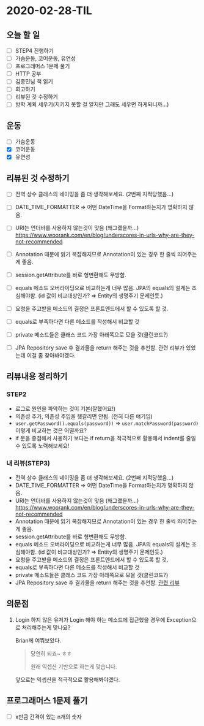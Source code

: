 # 2020-02-28-TIL

## 오늘 할 일

- [ ] STEP4 진행하기
- [ ] 가슴운동, 코어운동, 유연성
- [ ] 프로그래머스 1문제 풀기
- [ ] HTTP 공부
- [ ] 김종민님 책 읽기
- [ ] 회고하기
- [ ] 리뷰된 것 수정하기
- [ ] 방학 계획 세우기(지키지 못할 걸 알지만 그래도 세우면 하게되니까...)

## 운동

- [ ] 가슴운동
- [x] 코어운동
- [x] 유연성

## 리뷰된 것 수정하기

- [ ] 전역 상수 클래스의 네이밍을 좀 더 생각해보세요. (2번째 지적당했음...)
- [ ] DATE_TIME_FORMATTER ⇒ 어떤 DateTime을 Format하는지가 명확하지 않음.
- [ ] URI는 언더바를 사용하지 않는것이 맞음 (왜그랬을까...)
  https://www.woorank.com/en/blog/underscores-in-urls-why-are-they-not-recommended
  
- [ ] Annotation 때문에 읽기 복잡해지므로 Annotation이 있는 경우 한 줄씩 띄어주는게 좋음.
- [ ] session.getAttribute를 바로 형변환해도 무방함.
- [ ] equals 메소드 오버라이딩으로 비교하는게 너무 많음.
  JPA의 equals의 설계는 조심해야함. (id 값이 비교대상인가? ⇒ Entity의 생명주기 문제인듯.)
  
- [ ] 요청을 주고받을 메소드의 결정은 프론트엔드에서 할 수 있도록 할 것.
- [ ] equals로 부족하다면 다른 메소드를 작성해서 비교할 것
- [ ] private 메소드들은 클래스 코드 가장 아래쪽으로 모을 것(클린코드?)
- [ ] JPA Repository save 후 결과물을 return 해주는 것을 추천함. 관련 리뷰가 있었는데 이걸 좀 찾아봐야겠다.

## 리뷰내용 정리하기

### STEP2

- 로그로 원인을 파악하는 것이 기본(잘했어요!)
- 의존성 추가, 의존성 주입을 헷갈리면 안됨. (전혀 다른 얘기임)
- `user.getPassword().equals(password))` ⇒ `user.matchPassword(password)` 이렇게 비교하는 것은 어떨까요?
- if 문을 중첩해서 사용하기 보다는 if return을 적극적으로 활용해서 indent를 줄일 수 있도록 노력해보세요!

### 내 리뷰(STEP3)

- 전역 상수 클래스의 네이밍을 좀 더 생각해보세요. (2번째 지적당했음...)
- DATE_TIME_FORMATTER ⇒ 어떤 DateTime을 Format하는지가 명확하지 않음.
- URI는 언더바를 사용하지 않는것이 맞음 (왜그랬을까...)
  https://www.woorank.com/en/blog/underscores-in-urls-why-are-they-not-recommended
- Annotation 때문에 읽기 복잡해지므로 Annotation이 있는 경우 한 줄씩 띄어주는게 좋음.
- session.getAttribute를 바로 형변환해도 무방함.
- equals 메소드 오버라이딩으로 비교하는게 너무 많음.
  JPA의 equals의 설계는 조심해야함. (id 값이 비교대상인가? ⇒ Entity의 생명주기 문제인듯.)
- 요청을 주고받을 메소드의 결정은 프론트엔드에서 할 수 있도록 할 것.
- equals로 부족하다면 다른 메소드를 작성해서 비교할 것
- private 메소드들은 클래스 코드 가장 아래쪽으로 모을 것(클린코드?)
- JPA Repository save 후 결과물을 return 해주는 것을 추천함. [관련 리뷰](https://github.com/code-squad/java-qna/pull/157#discussion_r383894619)

## 의문점

1. Login 하지 않은 유저가 Login 해야 하는 메소드에 접근했을 경우에 Exception으로 처리해주는게 맞나요?

    Brian께 여쭤보았다.
    
   > 당연히 되죠~ ㅎㅎ
   >
   > 원래 익셉션 기반으로 하는게 맞습니다.
   
   앞으로는 익셉션을 적극적으로 활용해봐야겠다.

## 프로그래머스 1문제 풀기

- [ ] x만큼 간격이 있는 n개의 숫자

